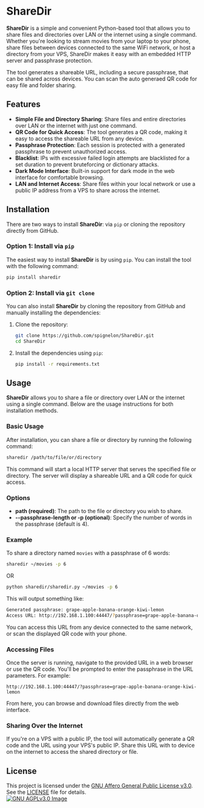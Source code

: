 # ShareDir

**ShareDir** is a simple and convenient Python-based tool that allows you to share files and directories over LAN or the internet using a single command. Whether you're looking to stream movies from your laptop to your phone, share files between devices connected to the same WiFi network, or host a directory from your VPS, ShareDir makes it easy with an embedded HTTP server and passphrase protection.

The tool generates a shareable URL, including a secure passphrase, that can be shared across devices. You can scan the auto generaed QR code for easy file and folder sharing.

## Features

- **Simple File and Directory Sharing**: Share files and entire directories over LAN or the internet with just one command.
- **QR Code for Quick Access**: The tool generates a QR code, making it easy to access the shareable URL from any device.
- **Passphrase Protection**: Each session is protected with a generated passphrase to prevent unauthorized access.
- **Blacklist**: IPs with excessive failed login attempts are blacklisted for a set duration to prevent bruteforcing or dictionary attacks.
- **Dark Mode Interface**: Built-in support for dark mode in the web interface for comfortable browsing.
- **LAN and Internet Access**: Share files within your local network or use a public IP address from a VPS to share across the internet.

## Installation

There are two ways to install **ShareDir**: via `pip` or cloning the repository directly from GitHub.

### Option 1: Install via `pip`

The easiest way to install **ShareDir** is by using `pip`. You can install the tool with the following command:

```bash
pip install sharedir
```

### Option 2: Install via `git clone`

You can also install **ShareDir** by cloning the repository from GitHub and manually installing the dependencies:

1. Clone the repository:

   ```bash
   git clone https://github.com/spignelon/ShareDir.git
   cd ShareDir
   ```

2. Install the dependencies using `pip`:

   ```bash
   pip install -r requirements.txt
   ```

## Usage

**ShareDir** allows you to share a file or directory over LAN or the internet using a single command. Below are the usage instructions for both installation methods.

### Basic Usage

After installation, you can share a file or directory by running the following command:

```bash
sharedir /path/to/file/or/directory
```

This command will start a local HTTP server that serves the specified file or directory. The server will display a shareable URL and a QR code for quick access.

### Options

- **path (required)**: The path to the file or directory you wish to share.
- **--passphrase-length or -p (optional)**: Specify the number of words in the passphrase (default is 4).

### Example

To share a directory named `movies` with a passphrase of 6 words:

```bash
sharedir ~/movies -p 6
```
OR
```bash
python sharedir/sharedir.py ~/movies -p 6
```

This will output something like:

```bash
Generated passphrase: grape-apple-banana-orange-kiwi-lemon
Access URL: http://192.168.1.100:44447/?passphrase=grape-apple-banana-orange-kiwi-lemon
```

You can access this URL from any device connected to the same network, or scan the displayed QR code with your phone.

### Accessing Files

Once the server is running, navigate to the provided URL in a web browser or use the QR code. You'll be prompted to enter the passphrase in the URL parameters. For example:

```
http://192.168.1.100:44447/?passphrase=grape-apple-banana-orange-kiwi-lemon
```

From here, you can browse and download files directly from the web interface.

### Sharing Over the Internet

If you're on a VPS with a public IP, the tool will automatically generate a QR code and the URL using your VPS's public IP. Share this URL with to device on the internet to access the shared directory or file.

## License

This project is licensed under the [GNU Affero General Public License v3.0](LICENSE). See the [LICENSE](LICENSE) file for details. <br>
[![GNU AGPLv3.0 Image](https://www.gnu.org/graphics/agplv3-155x51.png)](https://www.gnu.org/licenses/agpl-3.0.html)
